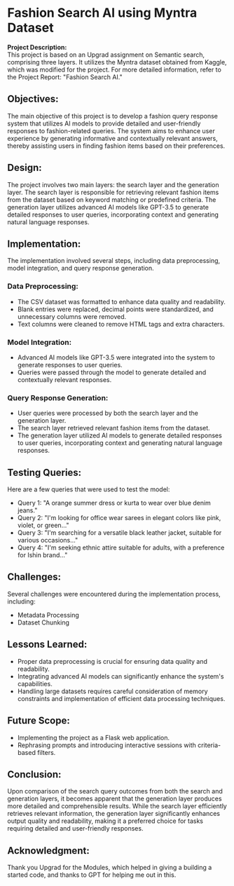 # Fashion Search AI using Myntra Dataset

**Project Description:**  
This project is based on an Upgrad assignment on Semantic search, comprising three layers. It utilizes the Myntra dataset obtained from Kaggle, which was modified for the project. For more detailed information, refer to the Project Report: "Fashion Search AI."

## Objectives:
The main objective of this project is to develop a fashion query response system that utilizes AI models to provide detailed and user-friendly responses to fashion-related queries. The system aims to enhance user experience by generating informative and contextually relevant answers, thereby assisting users in finding fashion items based on their preferences.

## Design:
The project involves two main layers: the search layer and the generation layer. The search layer is responsible for retrieving relevant fashion items from the dataset based on keyword matching or predefined criteria. The generation layer utilizes advanced AI models like GPT-3.5 to generate detailed responses to user queries, incorporating context and generating natural language responses.

## Implementation:
The implementation involved several steps, including data preprocessing, model integration, and query response generation.

### Data Preprocessing:
- The CSV dataset was formatted to enhance data quality and readability.
- Blank entries were replaced, decimal points were standardized, and unnecessary columns were removed.
- Text columns were cleaned to remove HTML tags and extra characters.

### Model Integration:
- Advanced AI models like GPT-3.5 were integrated into the system to generate responses to user queries.
- Queries were passed through the model to generate detailed and contextually relevant responses.

### Query Response Generation:
- User queries were processed by both the search layer and the generation layer.
- The search layer retrieved relevant fashion items from the dataset.
- The generation layer utilized AI models to generate detailed responses to user queries, incorporating context and generating natural language responses.

## Testing Queries:
Here are a few queries that were used to test the model:
- Query 1: "A orange summer dress or kurta to wear over blue denim jeans."
- Query 2: "I'm looking for office wear sarees in elegant colors like pink, violet, or green..."
- Query 3: "I'm searching for a versatile black leather jacket, suitable for various occasions..."
- Query 4: "I'm seeking ethnic attire suitable for adults, with a preference for Ishin brand..."

## Challenges:
Several challenges were encountered during the implementation process, including:
- Metadata Processing
- Dataset Chunking

## Lessons Learned:
- Proper data preprocessing is crucial for ensuring data quality and readability.
- Integrating advanced AI models can significantly enhance the system's capabilities.
- Handling large datasets requires careful consideration of memory constraints and implementation of efficient data processing techniques.

## Future Scope:
- Implementing the project as a Flask web application.
- Rephrasing prompts and introducing interactive sessions with criteria-based filters.

## Conclusion:
Upon comparison of the search query outcomes from both the search and generation layers, it becomes apparent that the generation layer produces more detailed and comprehensible results. While the search layer efficiently retrieves relevant information, the generation layer significantly enhances output quality and readability, making it a preferred choice for tasks requiring detailed and user-friendly responses.

## Acknowledgment:
Thank you Upgrad for the Modules, which helped in giving a building a started code, and thanks to GPT for helping me out in this.

